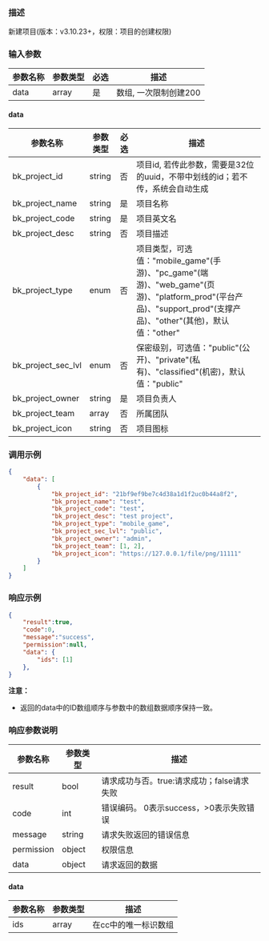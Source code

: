 ### 描述

新建项目(版本：v3.10.23+，权限：项目的创建权限)

### 输入参数

| 参数名称 | 参数类型  | 必选 | 描述            |
|------|-------|----|---------------|
| data | array | 是  | 数组, 一次限制创建200 |

#### data

| 参数名称               | 参数类型   | 必选 | 描述                                                                                                                         |
|--------------------|--------|----|----------------------------------------------------------------------------------------------------------------------------|
| bk_project_id      | string | 否  | 项目id, 若传此参数，需要是32位的uuid，不带中划线的id；若不传，系统会自动生成                                                                               |
| bk_project_name    | string | 是  | 项目名称                                                                                                                       |
| bk_project_code    | string | 是  | 项目英文名                                                                                                                      |
| bk_project_desc    | string | 否  | 项目描述                                                                                                                       |
| bk_project_type    | enum   | 否  | 项目类型，可选值："mobile_game"(手游)、"pc_game"(端游)、"web_game"(页游)、"platform_prod"(平台产品)、"support_prod"(支撑产品)、"other"(其他)，默认值："other" |
| bk_project_sec_lvl | enum   | 否  | 保密级别，可选值："public"(公开)、"private"(私有)、"classified"(机密)，默认值："public"                                                          |
| bk_project_owner   | string | 是  | 项目负责人                                                                                                                      |
| bk_project_team    | array  | 否  | 所属团队                                                                                                                       |
| bk_project_icon    | string | 否  | 项目图标                                                                                                                       |

### 调用示例

```json
{
    "data": [
        {
            "bk_project_id": "21bf9ef9be7c4d38a1d1f2uc0b44a8f2",
            "bk_project_name": "test",
            "bk_project_code": "test",
            "bk_project_desc": "test project",
            "bk_project_type": "mobile_game",
            "bk_project_sec_lvl": "public",
            "bk_project_owner": "admin",
            "bk_project_team": [1, 2],
            "bk_project_icon": "https://127.0.0.1/file/png/11111"
        }
    ]  
}
```

### 响应示例

```json
{
    "result":true,
    "code":0,
    "message":"success",
    "permission":null,
    "data": {
        "ids": [1]
    },
}
```

**注意：**

- 返回的data中的ID数组顺序与参数中的数组数据顺序保持一致。

### 响应参数说明

| 参数名称       | 参数类型   | 描述                         |
|------------|--------|----------------------------|
| result     | bool   | 请求成功与否。true:请求成功；false请求失败 |
| code       | int    | 错误编码。 0表示success，>0表示失败错误  |
| message    | string | 请求失败返回的错误信息                |
| permission | object | 权限信息                       |
| data       | object | 请求返回的数据                    |

#### data

| 参数名称 | 参数类型  | 描述          |
|------|-------|-------------|
| ids  | array | 在cc中的唯一标识数组 |
